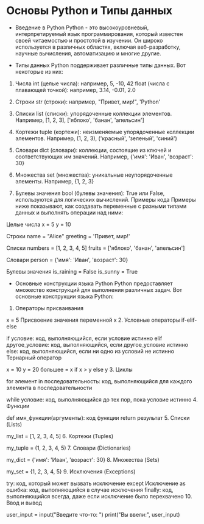 # Основы Python и Типы данных


- Введение в Python
Python - это высокоуровневый, интерпретируемый язык программирования, который известен своей читаемостью и простотой в изучении. Он широко используется в различных областях, включая веб-разработку, научные вычисления, автоматизацию и многие другие.

- Типы данных
Python поддерживает различные типы данных. Вот некоторые из них:

1. Числа
int (целые числа): например, 5, -10, 42
float (числа с плавающей точкой): например, 3.14, -0.01, 2.0


2. Строки
str (строки): например, "Привет, мир!", 'Python'


3. Списки
list (списки): упорядоченные коллекции элементов. Например, [1, 2, 3], ['яблоко', 'банан', 'апельсин']


4. Кортежи
tuple (кортежи): неизменяемые упорядоченные коллекции элементов. Например, (1, 2, 3), ('красный', 'зеленый', 'синий')


5. Словари
dict (словари): коллекции, состоящие из ключей и соответствующих им значений. Например, {'имя': 'Иван', 'возраст': 30}


6. Множества
set (множества): уникальные неупорядоченные элементы. Например, {1, 2, 3}


7. Булевы значения
bool (булевы значения): True или False, используются для логических вычислений.
Примеры кода
Примеры ниже показывают, как создавать переменные с разными типами данных и выполнять операции над ними:


Целые числа
x = 5
y = 10

Строки
name = "Alice"
greeting = 'Привет, мир!'

Списки
numbers = [1, 2, 3, 4, 5]
fruits = ['яблоко', 'банан', 'апельсин']

Словари
person = {'имя': 'Иван', 'возраст': 30}

Булевы значения
is_raining = False
is_sunny = True

- Основные конструкции языка Python
Python предоставляет множество конструкций для выполнения различных задач. Вот основные конструкции языка Python:

1. Операторы присваивания

x = 5  Присвоение значения переменной x
2. Условные операторы
if-elif-else

if условие:
     код, выполняющийся, если условие истинно
elif другое_условие:
    код, выполняющийся, если другое_условие истинно
else:
    код, выполняющийся, если ни одно из условий не истинно
Тернарный оператор

x = 10
y = 20
большее = x if x > y else y
3. Циклы

for элемент in последовательность:
    код, выполняющийся для каждого элемента в последовательности

while условие:
    код, выполняющийся до тех пор, пока условие истинно
4. Функции

def имя_функции(аргументы):
    код функции
    return результат
5. Списки (Lists)

my_list = [1, 2, 3, 4, 5]
6. Кортежи (Tuples)

my_tuple = (1, 2, 3, 4, 5)
7. Словари (Dictionaries)

my_dict = {'имя': 'Иван', 'возраст': 30}
8. Множества (Sets)

my_set = {1, 2, 3, 4, 5}
9. Исключения (Exceptions)

try:
     код, который может вызвать исключение
except Исключение as ошибка:
     код, выполняющийся в случае исключения
finally:
     код, выполняющийся всегда, даже если исключение было перехвачено
10. Ввод и вывод

user_input = input("Введите что-то: ")
print("Вы ввели:", user_input)
